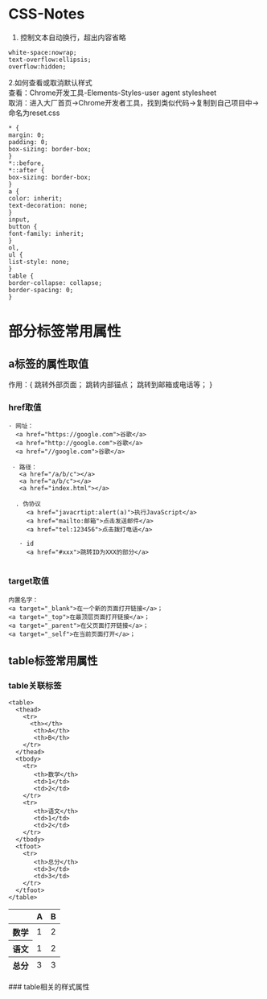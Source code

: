 # CSS-Notes

1. 控制文本自动换行，超出内容省略
```
white-space:nowrap;
text-overflow:ellipsis;
overflow:hidden;
```

2.如何查看或取消默认样式</br>
  查看：Chrome开发工具-Elements-Styles-user agent stylesheet</br>
  取消：进入大厂首页->Chrome开发者工具，找到类似代码->复制到自己项目中->命名为reset.css
  ```
 * {
  margin: 0;
  padding: 0;
  box-sizing: border-box;
}
*::before,
*::after {
  box-sizing: border-box;
}
a {
  color: inherit;
  text-decoration: none;
}
input,
button {
  font-family: inherit;
}
ol,
ul {
  list-style: none;
}
table {
  border-collapse: collapse;
  border-spacing: 0;
}
  ```
  
# 部分标签常用属性

## a标签的属性取值
   作用：{
       跳转外部页面；
       跳转内部锚点；
       跳转到邮箱或电话等；
        }

### href取值

```
· 网址：
  <a href="https://google.com">谷歌</a>
  <a href="http://google.com">谷歌</a>
  <a href="//google.com">谷歌</a>
 
 · 路径：
   <a href="/a/b/c"></a>
   <a href="a/b/c"></a>
   <a href="index.html"></a>
   
  . 伪协议
     <a href="javacrtipt:alert(a)">执行JavaScript</a>
     <a href="mailto:邮箱">点击发送邮件</a>
     <a href="tel:123456">点击拨打电话</a>
     
   · id
     <a href="#xxx">跳转ID为XXX的部分</a>
  
```

### target取值

```
内置名字：
<a target="_blank">在一个新的页面打开链接</a>；
<a target="_top">在最顶层页面打开链接</a>；
<a target="_parent">在父页面打开链接</a>；
<a target="_self">在当前页面打开</a>；
```

## table标签常用属性

### table关联标签
```
<table>
  <thead>
    <tr>
      <th></th>
       <th>A</th>
       <th>B</th>
    </tr>
  </thead>
  <tbody>
    <tr>
       <th>数学</th>
       <td>1</td>
       <td>2</td>
    </tr>
    <tr>
       <th>语文</th>
       <td>1</td>
       <td>2</td>
    </tr>
  </tbody>
  <tfoot>
    <tr>
       <th>总分</th>
       <td>3</td>
       <td>3</td>
    </tr>
  </tfoot>
</table>
```
<table>
  <thead>
    <tr>
      <th></th>
       <th>A</th>
       <th>B</th>
    </tr>
  </thead>
  <tbody>
    <tr>
       <th>数学</th>
       <td>1</td>
       <td>2</td>
    </tr>
    <tr>
       <th>语文</th>
       <td>1</td>
       <td>2</td>
    </tr>
  </tbody>
  <tfoot>
    <tr>
       <th>总分</th>
       <td>3</td>
       <td>3</td>
    </tr>
  </tfoot>
</table>
### table相关的样式属性


 
